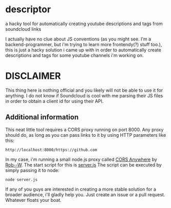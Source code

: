 # descriptor
a hacky tool for automatically creating youtube descriptions and tags from soundcloud links

I actually have no clue about JS conventions (as you might see. I'm a backend-programmer, but i'm trying to learn more frontendy(?) stuff too.), this is just a hacky solution i came up with in order to automatically create descriptions and tags for some youtube channels i'm working on.

# DISCLAIMER
This thing here is nothing official and you likely will not be able to use it for anything.
I do not know if Soundcloud is cool with me parsing their JS files in order to obtain a client id for using their API.

## Additional information
This neat little tool requires a CORS proxy running on port 8000. Any proxy should do, as long as you can pass links to it by using HTTP parameters like this:
```
http://localhost:8000/https://github.com
```
In my case, i'm running a small node.js proxy called [CORS Anywhere](https://github.com/Rob--W/cors-anywhere) by [Rob--W](https://github.com/Rob--W). The start script for this is [server.js](server.js)
The script can be executed by simply passing it to node:
```
node server.js
```

If any of you guys are interested in creating a more stable solution for a broader audience, i'll gladly help you. Just create an issue or a pull request. Whatever floats your boat.
